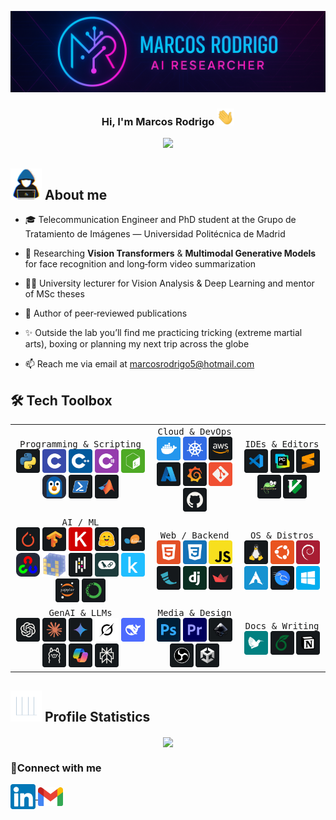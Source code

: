<p align="center">
  <img src="images/banner.png" alt="Banner" />
</p>

<h3 align="center">
    Hi, I'm Marcos Rodrigo
    <img src="images/greetings.webp" width="28">
</h3>

<p align="center">
  <a href="https://github.com/DenverCoder1/readme-typing-svg">
    <img src="https://readme-typing-svg.herokuapp.com/?lines=AI%20Researcher;Reach%20out%20if%20you%20need%20help!%20%F0%9F%92%AC&;ACfont=Fira%20Code&center=true&width=440&height=45%22">
  </a>
</p>

## <picture><img src="images/about_me.gif" width="50px"></picture> About me

<!-- <picture> <img align="right" src="images/working.webp" width="300"></picture> -->

- 🎓 Telecommunication Engineer and PhD student at the Grupo de Tratamiento de Imágenes — Universidad Politécnica de Madrid

- 🧪 Researching **Vision Transformers** & **Multimodal Generative Models** for face recognition and long‑form video summarization

- 👨‍🏫 University lecturer for Vision Analysis & Deep Learning and mentor of MSc theses

- 📝 Author of peer‑reviewed publications

- ✨ Outside the lab you’ll find me practicing tricking (extreme martial arts), boxing or planning my next trip across the globe

- 📫 Reach me via email at [marcosrodrigo5@hotmail.com](marcosrodrigo5@hotmail.com)

## 🛠️ Tech Toolbox

<p align="center">
<table>
  <!-- ---------- 1st ROW ---------- -->
  <tr>
    <td align="center">
      <kbd>Programming&nbsp;&amp;&nbsp;Scripting</kbd><br/>
      <img src="icons/python.svg"               width="38"  alt="Python"/>
      <img src="icons/c.svg"                    width="38"  alt="C"/>
      <img src="icons/cpp.svg"                  width="38"  alt="C++"/>
      <img src="icons/csharp.svg"               width="38"  alt="C#"/>
      <img src="icons/bash.svg"                 width="38"  alt="Bash"/>
      <img src="icons/wsl.svg"                  width="38"  alt="WSL"/>
      <img src="icons/powershell.svg"           width="38"  alt="Powershell"/>
      <img src="icons/matlab.svg"               width="38"  alt="Matlab"/>
    </td>
    <td align="center">
      <kbd>Cloud&nbsp;&amp;&nbsp;DevOps</kbd><br/>
      <img src="icons/docker.svg"               width="38" alt="Docker"/>
      <img src="icons/kubernetes.svg"           width="38" alt="Kubernetes"/>
      <img src="icons/amazonwebservices.svg"    width="38" alt="AWS"/>
      <img src="icons/azure.svg"                width="38" alt="Azure"/>
      <img src="icons/grafana.svg"              width="38" alt="Grafana"/>
      <img src="icons/git.svg"                  width="38" alt="Git"/>
      <img src="icons/github.svg"               width="38" alt="GitHub"/>
    </td>
    <td align="center">
      <kbd>IDEs&nbsp;&amp;&nbsp;Editors</kbd><br/>
      <img src="icons/visualstudiocode.svg"     width="38" alt="VS Code"/>
      <img src="icons/pycharm.svg"              width="38" alt="PyCharm"/>
      <img src="icons/sublime.svg"              width="38" alt="Sublime"/>
      <img src="icons/notepadplusplus.svg"      width="38" alt="Notepad++"/>
      <img src="icons/vim.svg"                  width="38" alt="Vim"/>
    </td>
  </tr>
  <!-- ---------- 2nd ROW ---------- -->
  <tr>
    <td align="center">
      <kbd>AI / ML</kbd><br/>
      <img src="icons/pytorch.svg"              width="38" alt="PyTorch"/>
      <img src="icons/tensorflow.svg"           width="38" alt="TensorFlow"/>
      <img src="icons/keras.svg"                width="38" alt="Keras"/>
      <img src="icons/huggingface.svg"          width="38" alt="HF Transformers"/>
      <img src="icons/scikitlearn.svg"          width="38" alt="Scikit-learn"/>
      <img src="icons/OpenCV-Dark.svg"          width="38" alt="OpenCV"/>
      <img src="icons/numpy-icon.svg"           width="38" alt="Numpy"/>
      <img src="icons/pandas.svg"               width="38" alt="Pandas"/>
      <img src="icons/langchain.svg"            width="38" alt="LangChain"/>
      <img src="icons/kaggle.svg"               width="38" alt="Kaggle"/>
      <img src="icons/jupyter.svg"              width="38" alt="Jupyter"/>
      <img src="icons/anaconda.svg"             width="38" alt="Anaconda"/>
    </td>
    <td align="center">
      <kbd>Web / Backend</kbd><br/>
      <img src="icons/html.svg"                 width="38" alt="HTML"/>
      <img src="icons/css.svg"                  width="38" alt="CSS"/>
      <img src="icons/javascript.svg"           width="38" alt="JavaScript"/>
      <img src="icons/flask.svg"                width="38" alt="Flask"/>
      <img src="icons/django.svg"               width="38" alt="Django"/>
      <img src="icons/streamlit.svg"            width="38" alt="Streamlit"/>
    </td>
    <td align="center">
      <kbd>OS&nbsp;&amp;&nbsp;Distros</kbd><br/>
      <img src="icons/linux.svg"                width="38" alt="Linux"/>
      <img src="icons/ubuntu.svg"               width="38" alt="Ubuntu"/>
      <img src="icons/debian.svg"               width="38" alt="Debian"/>
      <img src="icons/archlinux.svg"            width="38" alt="Arch"/>
      <img src="icons/kalilinux.svg"            width="38" alt="Kali"/>
      <img src="icons/windows.svg"              width="38" alt="Windows"/>
    </td>
  </tr>
  <!-- ---------- 3rd ROW ---------- -->
  <tr>
    <td align="center">
      <kbd>GenAI&nbsp;&amp;&nbsp;LLMs</kbd><br/>
      <img src="icons/chatgpt.svg"              width="38" alt="ChatGPT"/>
      <img src="icons/claudeai.svg"             width="38" alt="Claude"/>
      <img src="icons/googlegemini.svg"         width="38" alt="Gemini"/>
      <img src="icons/grok.svg"                 width="38" alt="Grok"/>
      <img src="icons/deepseek.svg"             width="38" alt="DeepSeek"/>
      <img src="icons/ollama.svg"               width="38" alt="Ollama"/>
      <img src="icons/microsoftcopilot.svg"     width="38" alt="Copilot"/>
      <img src="icons/perplexity.svg"           width="38" alt="Perplexity"/>
    </td>
    <td align="center">
      <kbd>Media&nbsp;&amp;&nbsp;Design</kbd><br/>
      <img src="icons/photoshop.svg"            width="38" alt="Photoshop"/>
      <img src="icons/premierepro.svg"          width="38" alt="Premiere"/>
      <img src="icons/inkscape.svg"             width="38" alt="Inkscape"/>
      <img src="icons/obs.svg"                  width="38" alt="OBS"/>
      <img src="icons/unity.svg"                width="38" alt="Unity"/>
    </td>
    <td align="center">
      <kbd>Docs&nbsp;&amp;&nbsp;Writing</kbd><br/>
      <img src="icons/latex.svg"                width="38" alt="LaTeX"/>
      <img src="icons/overleaf.svg"             width="38" alt="Overleaf"/>
      <img src="icons/notion.svg"               width="38" alt="Notion"/>
    </td>
  </tr>
</table>
</p>

## <picture><img src="images/statistics.gif" width="50px"></picture> Profile Statistics

<p align="center">
    <a href="https://github.com/anuraghazra/github-readme-stats">
        <img height=200 align="center" src="https://github-readme-stats.vercel.app/api?username=marcosrodrigot&show_icons=true&rank_icon=github&theme=neon" />
    </a>
</p>

### 🤝Connect with me

<p align="left">
    <a href="https://www.linkedin.com/in/marcos-de-rodrigo-talavera-b0b5a4139/">
        <img
            align="center"
            src="images/linkedin.svg"
            alt="Linkedin"
            width="40"
        />
    </a>
    <a href="mailto:marcosrodrigo5@hotmail.com">
        <img
            align="center"
            src="images/email.png"
            alt="Email"
            width="40"
        />
    </a>
</p>